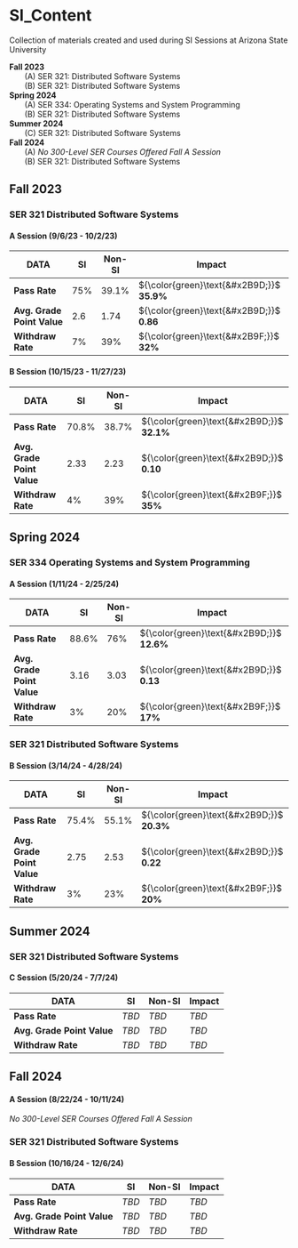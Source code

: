 # SI_Content
Collection of materials created and used during SI Sessions at Arizona State University 

**Fall 2023**  
    &nbsp;&nbsp;&nbsp;&nbsp;&nbsp;&nbsp; (A) SER 321: Distributed Software Systems  
    &nbsp;&nbsp;&nbsp;&nbsp;&nbsp;&nbsp; (B) SER 321: Distributed Software Systems  
**Spring 2024**  
    &nbsp;&nbsp;&nbsp;&nbsp;&nbsp;&nbsp; (A) SER 334: Operating Systems and System Programming  
    &nbsp;&nbsp;&nbsp;&nbsp;&nbsp;&nbsp; (B) SER 321: Distributed Software Systems  
**Summer 2024**  
    &nbsp;&nbsp;&nbsp;&nbsp;&nbsp;&nbsp; (C) SER 321: Distributed Software Systems  
**Fall 2024**  
    &nbsp;&nbsp;&nbsp;&nbsp;&nbsp;&nbsp; (A) _No 300-Level SER Courses Offered Fall A Session_  
    &nbsp;&nbsp;&nbsp;&nbsp;&nbsp;&nbsp; (B) SER 321: Distributed Software Systems  



## Fall 2023 ##
### SER 321 Distributed Software Systems ###
#### A Session (9/6/23 - 10/2/23) ####
| DATA                       | **SI** | **Non-SI** | **Impact**         |
|----------------------------|--------|------------|--------------------|
| **Pass Rate**              | 75%    | 39.1%      | ${\color{green}\text{&#x2B9D;}}$ **35.9%** |
| **Avg. Grade Point Value** | 2.6    | 1.74       | ${\color{green}\text{&#x2B9D;}}$ **0.86**  |
| **Withdraw Rate**          | 7%     | 39%        | ${\color{green}\text{&#x2B9F;}}$ **32%**   |  
  
    

#### B Session (10/15/23 - 11/27/23) ####

| DATA                       | **SI** | **Non-SI** | **Impact**         |
|----------------------------|--------|------------|--------------------|
| **Pass Rate**              | 70.8%  | 38.7%      | ${\color{green}\text{&#x2B9D;}}$ **32.1%** |
| **Avg. Grade Point Value** | 2.33   | 2.23       | ${\color{green}\text{&#x2B9D;}}$ **0.10**  |
| **Withdraw Rate**          | 4%     | 39%        | ${\color{green}\text{&#x2B9F;}}$ **35%**   |




## Spring 2024 ##
### SER 334 Operating Systems and System Programming ###
#### A Session (1/11/24 - 2/25/24) ####

| DATA                       | **SI** | **Non-SI** | **Impact**         |
|----------------------------|--------|------------|--------------------|
| **Pass Rate**              | 88.6%  | 76%        | ${\color{green}\text{&#x2B9D;}}$ **12.6%** |
| **Avg. Grade Point Value** | 3.16   | 3.03       | ${\color{green}\text{&#x2B9D;}}$ **0.13**  |
| **Withdraw Rate**          | 3%     | 20%        | ${\color{green}\text{&#x2B9F;}}$ **17%**   |

### SER 321 Distributed Software Systems ###
#### B Session (3/14/24 - 4/28/24) ####

| DATA                       | **SI** | **Non-SI** | **Impact**         |
|----------------------------|--------|------------|--------------------|
| **Pass Rate**              | 75.4%  | 55.1%      | ${\color{green}\text{&#x2B9D;}}$ **20.3%** |
| **Avg. Grade Point Value** | 2.75   | 2.53       | ${\color{green}\text{&#x2B9D;}}$ **0.22**  |
| **Withdraw Rate**          | 3%     | 23%        | ${\color{green}\text{&#x2B9F;}}$ **20%**   |

## Summer 2024 ##
### SER 321 Distributed Software Systems ###
#### C Session (5/20/24 - 7/7/24) ####

| DATA                       | **SI** | **Non-SI** | **Impact** |
|----------------------------|--------|------------|------------|
| **Pass Rate**              | _TBD_  | _TBD_      | _TBD_      |
| **Avg. Grade Point Value** | _TBD_  | _TBD_      | _TBD_      |
| **Withdraw Rate**          | _TBD_  | _TBD_      | _TBD_      |

## Fall 2024 ##
#### A Session (8/22/24 - 10/11/24) ####
_No 300-Level SER Courses Offered Fall A Session_  

### SER 321 Distributed Software Systems ###
#### B Session (10/16/24 - 12/6/24) ####

| DATA                       | **SI** | **Non-SI** | **Impact** |
|----------------------------|--------|------------|------------|
| **Pass Rate**              | _TBD_  | _TBD_      | _TBD_      |
| **Avg. Grade Point Value** | _TBD_  | _TBD_      | _TBD_      |
| **Withdraw Rate**          | _TBD_  | _TBD_      | _TBD_      |
